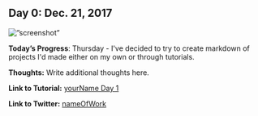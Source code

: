 <h2 align=”center”>
Day 0: Dec. 21, 2017
</h2>
<img src=”ScreenShot.png" alt=”screenshot”>

**Today’s Progress**: Thursday - I've decided to try to create markdown of projects I'd made either on my own or through tutorials.

**Thoughts:** Write additional thoughts here.

**Link to Tutorial:** [yourName Day 1](insertLinkToTweet)

**Link to Twitter:** [nameOfWork](insertLinkHere)